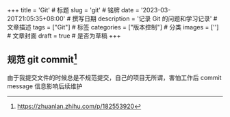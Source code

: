 +++
title = 'Git' # 标题
slug = 'git' # 铭牌
date = '2023-03-20T21:05:35+08:00' # 撰写日期 
description = '记录 Git 的问题和学习记录' # 文章描述
tags = ["Git"] # 标签
categories = ["版本控制"] # 分类
images = [''] # 文章封面
draft = true # 是否为草稿
+++

## 规范 git commit[^参考]

由于我提交文件的时候总是不规范提交，自己的项目无所谓，害怕工作后 commit message 信息影响后续维护

[^参考]: <https://zhuanlan.zhihu.com/p/182553920>
